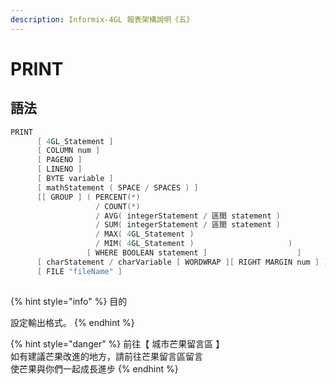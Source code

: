 ```yaml
---
description: Informix-4GL 報表架構說明《五》
---
```


# PRINT

## 語法

```objectivec
PRINT
      [ 4GL_Statement ]
      [ COLUMN num ]
      [ PAGENO ]
      [ LINENO ]
      [ BYTE variable ]
      [ mathStatement ( SPACE / SPACES ) ]
      [[ GROUP ] ( PERCENT(*)
                   / COUNT(*)
                   / AVG( integerStatement / 區間 statement )
                   / SUM( integerStatement / 區間 statement )
                   / MAX( 4GL_Statement )
                   / MIM( 4GL_Statement )                     )
                 [ WHERE BOOLEAN statement ]                    ]
      [ charStatement / charVariable [ WORDWRAP ][ RIGHT MARGIN num ] ]
      [ FILE "fileName" ]
                   
```

{% hint style="info" %}
目的

設定輸出格式。
{% endhint %}

{% hint style="danger" %}
前往【 城市芒果留言區 】\
如有建議芒果改進的地方，請前往芒果留言區留言\
使芒果與你們一起成長進步
{% endhint %}
